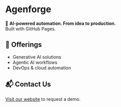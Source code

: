 # Agenforge

🚀 **AI-powered automation. From idea to production.**  
Built with GitHub Pages.

## 🌟 Offerings
- Generative AI solutions
- Agentic AI workflows
- DevOps & cloud automation

## 📬 Contact Us
[Visit our website](https://agenforge.com) to request a demo.
